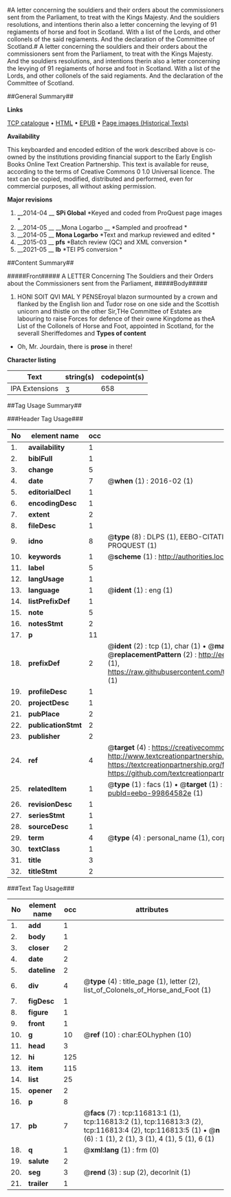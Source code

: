 #A letter concerning the souldiers and their orders about the commissioners sent from the Parliament, to treat with the Kings Majesty. And the souldiers resolutions, and intentions therin also a letter concerning the levying of 91 regiaments of horse and foot in Scotland. With a list of the Lords, and other collonels of the said regiaments. And the declaration of the Committee of Scotland.#
A letter concerning the souldiers and their orders about the commissioners sent from the Parliament, to treat with the Kings Majesty. And the souldiers resolutions, and intentions therin also a letter concerning the levying of 91 regiaments of horse and foot in Scotland. With a list of the Lords, and other collonels of the said regiaments. And the declaration of the Committee of Scotland.

##General Summary##

**Links**

[TCP catalogue](http://www.ota.ox.ac.uk/tcp/)  • 
[HTML](http://tei.it.ox.ac.uk/tcp/Texts-HTML/free/A87/A87918.html)  • 
[EPUB](http://tei.it.ox.ac.uk/tcp/Texts-EPUB/free/A87/A87918.epub) • 
[Page images (Historical Texts)](https://historicaltexts.jisc.ac.uk/eebo-99864582e)

**Availability**

This keyboarded and encoded edition of the work described above is co-owned by the
    institutions providing financial support to the Early English Books Online Text Creation
    Partnership. This text is available for reuse, according to the terms of  Creative Commons 0 1.0 Universal
    licence. The text can be copied, modified, distributed and performed, even for commercial
    purposes, all without asking permission.

**Major revisions**

1. __2014-04 __ __SPi Global__ *Keyed and coded from ProQuest page images *
1. __2014-05 __ __Mona Logarbo __ *Sampled and proofread *
1. __2014-05 __ __Mona Logarbo__ *Text and markup reviewed and edited *
1. __2015-03 __ __pfs__ *Batch review (QC) and XML conversion *
1. __2021-05 __ __lb__ *TEI P5 conversion *

##Content Summary##

#####Front#####
A LETTER Concerning The Souldiers and their Orders about the Commissioners sent from the Parliament,
#####Body#####

1. HONI SOIT QVI MAL Y PENSEroyal blazon surmounted by a crown and flanked by the English lion and Tudor rose on one side and the Scottish unicorn and thistle on the other
Sir,THe Committee of Estates are labouring to raise Forces for defence of their owne Kingdome as theA List of the Collonels of Horse and Foot, appointed in Scotland, for the severall Sheriffedomes and
**Types of content**

  * Oh, Mr. Jourdain, there is **prose** in there!

**Character listing**


|Text|string(s)|codepoint(s)|
|---|---|---|
|IPA  Extensions|ʒ|658|

##Tag Usage Summary##

###Header Tag Usage###

|No|element name|occ|attributes|
|---|---|---|---|
|1.|__availability__|1||
|2.|__biblFull__|1||
|3.|__change__|5||
|4.|__date__|7| @__when__ (1) : 2016-02 (1)|
|5.|__editorialDecl__|1||
|6.|__encodingDesc__|1||
|7.|__extent__|2||
|8.|__fileDesc__|1||
|9.|__idno__|8| @__type__ (8) : DLPS (1), EEBO-CITATION (1), VID (1), EEBO-PROQUEST (1), STC (3), PROQUEST (1)|
|10.|__keywords__|1| @__scheme__ (1) : http://authorities.loc.gov/ (1)|
|11.|__label__|5||
|12.|__langUsage__|1||
|13.|__language__|1| @__ident__ (1) : eng (1)|
|14.|__listPrefixDef__|1||
|15.|__note__|5||
|16.|__notesStmt__|2||
|17.|__p__|11||
|18.|__prefixDef__|2| @__ident__ (2) : tcp (1), char (1)  •  @__matchPattern__ (2) : ([0-9\-]+):([0-9IVX]+) (1), (.+) (1)  •  @__replacementPattern__ (2) : http://eebo.chadwyck.com/downloadtiff?vid=$1&page=$2 (1), https://raw.githubusercontent.com/textcreationpartnership/Texts/master/tcpchars.xml#$1 (1)|
|19.|__profileDesc__|1||
|20.|__projectDesc__|1||
|21.|__pubPlace__|2||
|22.|__publicationStmt__|2||
|23.|__publisher__|2||
|24.|__ref__|4| @__target__ (4) : https://creativecommons.org/publicdomain/zero/1.0/ (1), http://www.textcreationpartnership.org/docs/. (1), https://textcreationpartnership.org/faq/#faq05 (1), https://github.com/textcreationpartnership (1)|
|25.|__relatedItem__|1| @__type__ (1) : facs (1)  •  @__target__ (1) : https://data.historicaltexts.jisc.ac.uk/view?pubId=eebo-99864582e (1)|
|26.|__revisionDesc__|1||
|27.|__seriesStmt__|1||
|28.|__sourceDesc__|1||
|29.|__term__|4| @__type__ (4) : personal_name (1), corporate_name (2), geographic_name (1)|
|30.|__textClass__|1||
|31.|__title__|3||
|32.|__titleStmt__|2||


###Text Tag Usage###

|No|element name|occ|attributes|
|---|---|---|---|
|1.|__add__|1||
|2.|__body__|1||
|3.|__closer__|2||
|4.|__date__|2||
|5.|__dateline__|2||
|6.|__div__|4| @__type__ (4) : title_page (1), letter (2), list_of_Colonels_of_Horse_and_Foot (1)|
|7.|__figDesc__|1||
|8.|__figure__|1||
|9.|__front__|1||
|10.|__g__|10| @__ref__ (10) : char:EOLhyphen (10)|
|11.|__head__|3||
|12.|__hi__|125||
|13.|__item__|115||
|14.|__list__|25||
|15.|__opener__|2||
|16.|__p__|8||
|17.|__pb__|7| @__facs__ (7) : tcp:116813:1 (1), tcp:116813:2 (1), tcp:116813:3 (2), tcp:116813:4 (2), tcp:116813:5 (1)  •  @__n__ (6) : 1 (1), 2 (1), 3 (1), 4 (1), 5 (1), 6 (1)|
|18.|__q__|1| @__xml:lang__ (1) : frm (0)|
|19.|__salute__|2||
|20.|__seg__|3| @__rend__ (3) : sup (2), decorInit (1)|
|21.|__trailer__|1||
